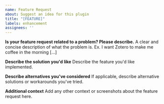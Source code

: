 ```yaml
---
name: Feature Request
about: Suggest an idea for this plugin
title: "[FEATURE]"
labels: enhancement
assignees: ''
---
```


**Is your feature request related to a problem? Please describe.**
A clear and concise description of what the problem is. Ex. I want Zotero to make me coffee in the morning [...]

**Describe the solution you'd like**
Describe the feature you'd like implemented.

**Describe alternatives you've considered**
If applicable, describe alternative solutions or workarounds you've tried.

**Additional context**
Add any other context or screenshots about the feature request here.
